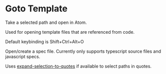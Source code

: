 # Goto Template

Take a selected path and open in Atom.

Used for opening template files that are referenced from code.

Default keybinding is Shift+Ctrl+Alt+O

Open/create a spec file. Currently only supports typescript source files and javascript specs.

Uses [expand-selection-to-quotes](https://github.com/clessg/atom-expand-selection-to-quotes) if available to select paths in quotes.
